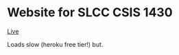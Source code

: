 # Website for SLCC CSIS 1430
[Live](https://olpin.herokuapp.com)

Loads slow (heroku free tier!) but.
